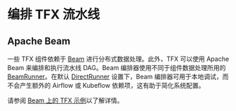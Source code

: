 # 编排 TFX 流水线

## Apache Beam

一些 TFX 组件依赖于 [Beam](beam.md) 进行分布式数据处理。此外，TFX 可以使用 Apache Beam 来编排和执行流水线 DAG。Beam 编排器使用不同于组件数据处理所用的 [BeamRunner](https://beam.apache.org/documentation/runners/capability-matrix/)。在默认 [DirectRunner](https://beam.apache.org/documentation/runners/direct/) 设置下，Beam 编排器可用于本地调试，而不会产生额外的 Airflow 或 Kubeflow 依赖项，这有助于简化系统配置。

请参阅 [Beam 上的 TFX 示例](https://blog.tensorflow.org/2020/03/tensorflow-extended-tfx-using-apache-beam-large-scale-data-processing.html)以了解详情。

